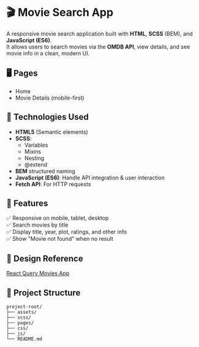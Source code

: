 # 🎬 Movie Search App

A responsive movie search application built with **HTML**, **SCSS** (BEM), and **JavaScript (ES6)**.  
It allows users to search movies via the **OMDB API**, view details, and see movie info in a clean, modern UI.

## 🖥 **Pages**

- Home
- Movie Details (mobile-first)

## 🚀 **Technologies Used**

- **HTML5** (Semantic elements)
- **SCSS**:
  - Variables
  - Mixins
  - Nesting
  - @extend
- **BEM** structured naming
- **JavaScript (ES6)**: Handle API integration & user interaction
- **Fetch API**: For HTTP requests

## 📱 **Features**

✅ Responsive on mobile, tablet, desktop  
✅ Search movies by title  
✅ Display title, year, plot, ratings, and other info  
✅ Show "Movie not found" when no result

## 📐 Design Reference

[React Query Movies App](https://react-query-movies-app.netlify.app/)

## 📁 Project Structure

```
project-root/
├── assets/
├── scss/
├── pages/
├── css/
├── js/
└── README.md
```
